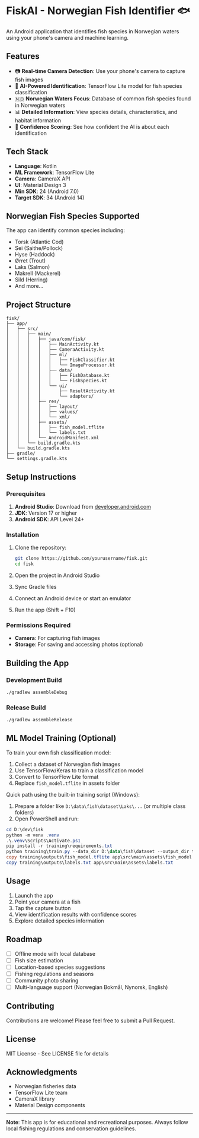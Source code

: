 # FiskAI - Norwegian Fish Identifier 🐟

An Android application that identifies fish species in Norwegian waters using your phone's camera and machine learning.

## Features

- 📷 **Real-time Camera Detection**: Use your phone's camera to capture fish images
- 🤖 **AI-Powered Identification**: TensorFlow Lite model for fish species classification
- 🇳🇴 **Norwegian Waters Focus**: Database of common fish species found in Norwegian waters
- 📊 **Detailed Information**: View species details, characteristics, and habitat information
- 🎯 **Confidence Scoring**: See how confident the AI is about each identification

## Tech Stack

- **Language**: Kotlin
- **ML Framework**: TensorFlow Lite
- **Camera**: CameraX API
- **UI**: Material Design 3
- **Min SDK**: 24 (Android 7.0)
- **Target SDK**: 34 (Android 14)

## Norwegian Fish Species Supported

The app can identify common species including:
- Torsk (Atlantic Cod)
- Sei (Saithe/Pollock)
- Hyse (Haddock)
- Ørret (Trout)
- Laks (Salmon)
- Makrell (Mackerel)
- Sild (Herring)
- And more...

## Project Structure

```
fisk/
├── app/
│   ├── src/
│   │   ├── main/
│   │   │   ├── java/com/fisk/
│   │   │   │   ├── MainActivity.kt
│   │   │   │   ├── CameraActivity.kt
│   │   │   │   ├── ml/
│   │   │   │   │   ├── FishClassifier.kt
│   │   │   │   │   └── ImageProcessor.kt
│   │   │   │   ├── data/
│   │   │   │   │   ├── FishDatabase.kt
│   │   │   │   │   └── FishSpecies.kt
│   │   │   │   └── ui/
│   │   │   │       ├── ResultActivity.kt
│   │   │   │       └── adapters/
│   │   │   ├── res/
│   │   │   │   ├── layout/
│   │   │   │   ├── values/
│   │   │   │   └── xml/
│   │   │   ├── assets/
│   │   │   │   ├── fish_model.tflite
│   │   │   │   └── labels.txt
│   │   │   └── AndroidManifest.xml
│   │   └── build.gradle.kts
│   └── build.gradle.kts
├── gradle/
└── settings.gradle.kts
```

## Setup Instructions

### Prerequisites

1. **Android Studio**: Download from [developer.android.com](https://developer.android.com/studio)
2. **JDK**: Version 17 or higher
3. **Android SDK**: API Level 24+

### Installation

1. Clone the repository:
   ```bash
   git clone https://github.com/yourusername/fisk.git
   cd fisk
   ```

2. Open the project in Android Studio

3. Sync Gradle files

4. Connect an Android device or start an emulator

5. Run the app (Shift + F10)

### Permissions Required

- **Camera**: For capturing fish images
- **Storage**: For saving and accessing photos (optional)

## Building the App

### Development Build
```bash
./gradlew assembleDebug
```

### Release Build
```bash
./gradlew assembleRelease
```

## ML Model Training (Optional)

To train your own fish classification model:

1. Collect a dataset of Norwegian fish images
2. Use TensorFlow/Keras to train a classification model
3. Convert to TensorFlow Lite format
4. Replace `fish_model.tflite` in assets folder

Quick path using the built-in training script (Windows):

1. Prepare a folder like `D:\data\fish\dataset\Laks\...` (or multiple class folders)
2. Open PowerShell and run:

```powershell
cd D:\dev\fisk
python -m venv .venv
.\.venv\Scripts\Activate.ps1
pip install -r training\requirements.txt
python training\train.py --data_dir D:\data\fish\dataset --output_dir training\outputs --epochs 12
copy training\outputs\fish_model.tflite app\src\main\assets\fish_model.tflite
copy training\outputs\labels.txt app\src\main\assets\labels.txt
```

## Usage

1. Launch the app
2. Point your camera at a fish
3. Tap the capture button
4. View identification results with confidence scores
5. Explore detailed species information

## Roadmap

- [ ] Offline mode with local database
- [ ] Fish size estimation
- [ ] Location-based species suggestions
- [ ] Fishing regulations and seasons
- [ ] Community photo sharing
- [ ] Multi-language support (Norwegian Bokmål, Nynorsk, English)

## Contributing

Contributions are welcome! Please feel free to submit a Pull Request.

## License

MIT License - See LICENSE file for details

## Acknowledgments

- Norwegian fisheries data
- TensorFlow Lite team
- CameraX library
- Material Design components

---

**Note**: This app is for educational and recreational purposes. Always follow local fishing regulations and conservation guidelines.
